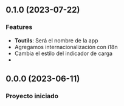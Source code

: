 ## 0.1.0 (2023-07-22)
### Features
* **Toutils**: Será el nombre de la app
* Agregamos internacionalización con i18n
* Cambia el estilo del indicador de carga
* 


## 0.0.0 (2023-06-11)
### Proyecto iniciado
